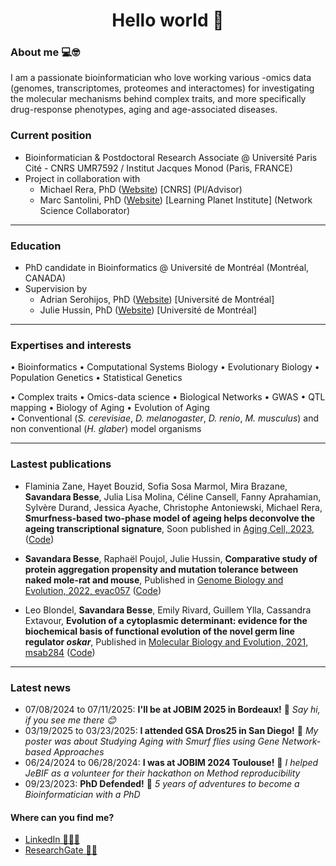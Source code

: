 
<h1 align="center">Hello world 👋</h1>

### About me 💻🤓 
I am a passionate bioinformatician who love working various -omics data (genomes, transcriptomes, proteomes and interactomes) for investigating the molecular mechanisms behind complex traits, and more specifically drug-response phenotypes, aging and age-associated diseases. 

### Current position 
- Bioinformatician & Postdoctoral Research Associate @ Université Paris Cité - CNRS UMR7592 / Institut Jacques Monod (Paris, FRANCE)
- Project in collaboration with
  - Michael Rera, PhD (<a href='https://michaelrera.github.io/'>Website</a>) [CNRS] (PI/Advisor)
  - Marc Santolini, PhD (<a href='https://interactiondatalab.com/'>Website</a>) [Learning Planet Institute] (Network Science Collaborator)

_________

### Education
- PhD candidate in Bioinformatics @ Université de Montréal (Montréal, CANADA)
- Supervision by 
  - Adrian Serohijos, PhD (<a href='http://www.serohijoslab.org/'>Website</a>) [Université de Montréal]
  - Julie Hussin, PhD (<a href='https://mhi-omics.org/'>Website</a>) [Université de Montréal]

_________

### Expertises and interests
$\bullet$ Bioinformatics $\bullet$ Computational Systems Biology $\bullet$ Evolutionary Biology $\bullet$ Population Genetics $\bullet$ Statistical Genetics <br>

$\bullet$ Complex traits $\bullet$ Omics-data science $\bullet$ Biological Networks $\bullet$ GWAS $\bullet$ QTL mapping $\bullet$ Biology of Aging $\bullet$ Evolution of Aging <br>
$\bullet$ Conventional (_S. cerevisiae_, _D. melanogaster_, _D. renio_, _M. musculus_) and non conventional (_H. glaber_) model organisms

__________

### Lastest publications

- Flaminia Zane, Hayet Bouzid, Sofia Sosa Marmol, Mira Brazane, __Savandara Besse__, Julia Lisa Molina, Céline Cansell, Fanny Aprahamian, Sylvère Durand, Jessica Ayache, Christophe Antoniewski, Michael Rera, __Smurfness-based two-phase model of ageing helps deconvolve the ageing transcriptional signature__, Soon published in [Aging Cell, 2023, ](https://doi.org/10.1101/2022.11.22.517330) ([Code](https://github.com/MichaelRera/SmurfsTrsc))

- __Savandara Besse__, Raphaël Poujol, Julie Hussin, __Comparative study of protein aggregation propensity and mutation tolerance between naked mole-rat and mouse__, Published in [Genome Biology and Evolution, 2022, evac057](https://doi.org/10.1093/gbe/evac057) ([Code](https://github.com/ladyson1806/NKR_lifespan))

- Leo Blondel,  __Savandara Besse__, Emily Rivard, Guillem Ylla, Cassandra Extavour, __Evolution of a cytoplasmic determinant: evidence for the biochemical basis of functional evolution of the novel germ line regulator _oskar___, Published in [Molecular Biology and Evolution, 2021, msab284](https://doi.org/10.1093/molbev/msab284) ([Code](https://github.com/extavourlab/Oskar_Evolution))

_________

### Latest news
- 07/08/2024 to 07/11/2025: __I'll be at JOBIM 2025 in Bordeaux!__ 🍷 _Say hi, if you see me there 😊_
- 03/19/2025 to 03/23/2025: __I attended GSA Dros25 in San Diego!__ 🌴 _My poster was about Studying Aging with Smurf flies using Gene Network-based Approaches_ 
- 06/24/2024 to 06/28/2024: __I was at JOBIM 2024 Toulouse!__ 🌹 _I helped JeBIF as a volunteer for their hackathon on Method reproducibility_
- 09/23/2023: __PhD Defended!__ 🎉 _5 years of adventures to become a Bioinformatician with a PhD_

#### Where can you find me?
- <a href='https://www.linkedin.com/in/savandara-besse'>LinkedIn 👨🏽‍💻</a>
- <a href='https://www.researchgate.net/profile/Savandara-Besse'>ResearchGate 👩‍🔬</a>
